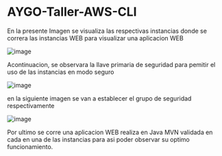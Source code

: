 # AYGO-Taller-AWS-CLI


  En la presente Imagen se visualiza las respectivas instancias donde se correra las instancias WEB para visualizar una aplicacion WEB
 
 ![image](https://user-images.githubusercontent.com/71477601/141540010-87145855-b5e7-4391-b7c8-1c2db47db8d7.png)


  Acontinuacion, se observara la llave primaria de seguridad para pemitir el uso de las instancias en modo seguro

![image](https://user-images.githubusercontent.com/71477601/141559011-7bf4df01-6cc7-4fc2-9c8f-25e76ff60cc6.png)

en la siguiente imagen se van a establecer el grupo de seguridad respectivamente 

![image](https://user-images.githubusercontent.com/71477601/141595703-91795a75-05de-44b6-9af2-7f921f50d10e.png)


Por ultimo se corre una aplicacion WEB realiza en Java MVN validada en cada en una de las instancias para asi
poder observar su optimo funcionamiento.


  
  
